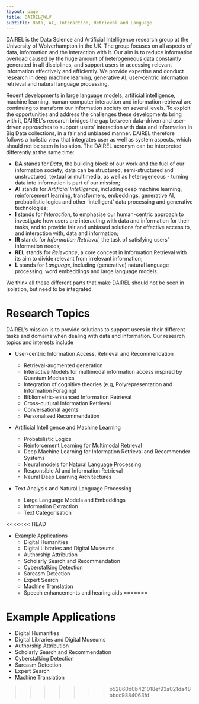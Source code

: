 ```yaml
---
layout: page
title: DAIREL@WLV
subtitle: Data, AI, Interaction, Retrieval and Language
---
```


DAIREL is the Data Science and Artificial Intelligence research group at the University of Wolverhampton in the UK. The group focuses on all aspects of data, information and the interaction with it. Our aim is to reduce information overload caused by the huge amount of heterogeneous data constantly generated in all disciplines, and support users in accessing relevant information effectively and efficiently. We provide expertise and conduct research in deep machine learning, generative AI, user-centric information retrieval and natural language processing.

Recent developments in large language models, artificial intelligence, machine learning, human-computer interaction and information retrieval are continuing to transform our information society on several levels. To exploit the opportunities and address the challenges these developments bring with it, DAIREL's research bridges the gap between data-driven and user-driven approaches to support users' interaction with data and information in Big Data collections, in a fair and unbiased manner. DAIREL therefore follows a holistic view that integrates user as well as system aspects, which should not be seen in isolation. The DAIREL acronym can be interpreted differently at the same time:

- **DA** stands for _Data_, the building block of our work and the fuel of our information society; data can be structured, semi-structured and unstructured, textual or multimedia, as well as heterogeneous - turning data into information is part of our mission;
- **AI** stands for _Artificial Intelligence_, including deep machine learning, reinforcement learning, transformers, embeddings, generative AI, probabilistic logics and other 'intelligent' data processing and generative technologies;
- **I** stands for _Interaction_, to emphasise our human-centric approach to investigate how users are interacting with data and information for their tasks, and to provide fair and unbiased solutions for effective access to, and interaction with, data and information;
- **IR** stands for _Information Retrieval_, the task of satisfying users' information needs;
- **REL** stands for _Relevance_, a core concept in Information Retrieval with its aim to divide relevant from irrelevant information;
- **L** stands for _Language_, including (generative) natural language processing, word embeddings and large language models.

We think all these different parts that make DAIREL should not be seen in isolation, but need to be integrated.

# Research Topics

DAIREL's mission is to provide solutions to support users in their different tasks and domains when dealing with data and information. Our research topics and interests include

* User-centric Information Access, Retrieval and Recommendation
  * Retrieval-augmented generation
  * Interactive Models for multimodal information access inspired by Quantum Mechanics
  * Integration of cognitive theories (e.g, Polyrepresentation and Information Foraging)
  * Bibliometric-enhanced Information Retrieval
  * Cross-cultural Information Retrieval
  * Conversational agents
  * Personalised Recommendation

* Artificial Intelligence and Machine Learning
  * Probabilistic Logics
  * Reinforcement Learning for Multimodal Retrieval
  * Deep Machine Learning for Information Retrieval and Recommender Systems
  * Neural models for Natural Language Processing
  * Responsible AI and Information Retrieval
  * Neural Deep Learning Architectures 

* Text Analysis and Natural Language Processing
  * Large Language Models and Embeddings
  * Information Extraction
  * Text Categorisation

<<<<<<< HEAD
* Example Applications
  * Digital Humanities
  * Digital Libraries and Digital Museums
  * Authorship Attribution
  * Scholarly Search and Recommendation
  * Cyberstalking Detection
  * Sarcasm Detection
  * Expert Search
  * Machine Translation
  * Speech enhancements and hearing aids
=======
# Example Applications
* Digital Humanities
* Digital Libraries and Digital Museums
* Authorship Attribution
* Scholarly Search and Recommendation
* Cyberstalking Detection
* Sarcasm Detection
* Expert Search
* Machine Translation
>>>>>>> b52860d0b421018ef93a021da48bbcc9884063fd

